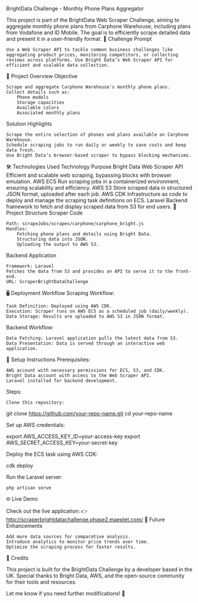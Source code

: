 BrightData Challenge - Monthly Phone Plans Aggregator

This project is part of the BrightData Web Scraper Challenge, aiming to aggregate monthly phone plans from Carphone Warehouse, including plans from Vodafone and ID Mobile. The goal is to efficiently scrape detailed data and present it in a user-friendly format.
🚀 Challenge Prompt

    Use a Web Scraper API to tackle common business challenges like aggregating product prices, monitoring competitors, or collecting reviews across platforms. Use Bright Data’s Web Scraper API for efficient and scalable data collection.

🌟 Project Overview
Objective

    Scrape and aggregate Carphone Warehouse's monthly phone plans.
    Collect details such as:
        Phone models
        Storage capacities
        Available colors
        Associated monthly plans

Solution Highlights

    Scrape the entire selection of phones and plans available on Carphone Warehouse.
    Schedule scraping jobs to run daily or weekly to save costs and keep data fresh.
    Use Bright Data’s browser-based scraper to bypass blocking mechanisms.

🛠️ Technologies Used
Technology	Purpose
Bright Data Web Scraper API	Efficient and scalable web scraping, bypassing blocks with browser emulation.
AWS ECS	Run scraping jobs in a containerized environment, ensuring scalability and efficiency.
AWS S3	Store scraped data in structured JSON format, uploaded after each job.
AWS CDK	Infrastructure as code to deploy and manage the scraping task definitions on ECS.
Laravel	Backend framework to fetch and display scraped data from S3 for end users.
📂 Project Structure
Scraper Code

    Path: scrapeJobs/scrapes/carphone/carphone_bright.js
    Handles:
        Fetching phone plans and details using Bright Data.
        Structuring data into JSON.
        Uploading the output to AWS S3.

Backend Application

    Framework: Laravel
    Fetches the data from S3 and provides an API to serve it to the front-end.
    URL: ScraperBrightDataChallenge

🖥️ Deployment Workflow
Scraping Workflow:

    Task Definition: Deployed using AWS CDK.
    Execution: Scraper runs on AWS ECS as a scheduled job (daily/weekly).
    Data Storage: Results are uploaded to AWS S3 in JSON format.

Backend Workflow:

    Data Fetching: Laravel application pulls the latest data from S3.
    Data Presentation: Data is served through an interactive web application.

🔧 Setup Instructions
Prerequisites:

    AWS account with necessary permissions for ECS, S3, and CDK.
    Bright Data account with access to the Web Scraper API.
    Laravel installed for backend development.

Steps:

    Clone this repository:

git clone https://github.com/your-repo-name.git
cd your-repo-name

Set up AWS credentials:

export AWS_ACCESS_KEY_ID=your-access-key
export AWS_SECRET_ACCESS_KEY=your-secret-key

Deploy the ECS task using AWS CDK:

cdk deploy

Run the Laravel server:

    php artisan serve

🌐 Live Demo

Check out the live application:
👉 http://scraperbrightdatachallenge.phase2.maeplet.com/
🚀 Future Enhancements

    Add more data sources for comparative analysis.
    Introduce analytics to monitor price trends over time.
    Optimize the scraping process for faster results.

🤝 Credits

This project is built for the BrightData Challenge by a developer based in the UK. Special thanks to Bright Data, AWS, and the open-source community for their tools and resources.

Let me know if you need further modifications! 🚀